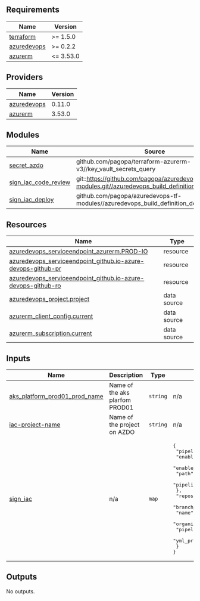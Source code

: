 <!-- markdownlint-disable -->
<!-- BEGINNING OF PRE-COMMIT-TERRAFORM DOCS HOOK -->
## Requirements

| Name | Version |
|------|---------|
| <a name="requirement_terraform"></a> [terraform](#requirement\_terraform) | >= 1.5.0 |
| <a name="requirement_azuredevops"></a> [azuredevops](#requirement\_azuredevops) | >= 0.2.2 |
| <a name="requirement_azurerm"></a> [azurerm](#requirement\_azurerm) | <= 3.53.0 |

## Providers

| Name | Version |
|------|---------|
| <a name="provider_azuredevops"></a> [azuredevops](#provider\_azuredevops) | 0.11.0 |
| <a name="provider_azurerm"></a> [azurerm](#provider\_azurerm) | 3.53.0 |

## Modules

| Name | Source | Version |
|------|--------|---------|
| <a name="module_secret_azdo"></a> [secret\_azdo](#module\_secret\_azdo) | github.com/pagopa/terraform-azurerm-v3//key_vault_secrets_query | v8.9.0 |
| <a name="module_sign_iac_code_review"></a> [sign\_iac\_code\_review](#module\_sign\_iac\_code\_review) | git::https://github.com/pagopa/azuredevops-tf-modules.git//azuredevops_build_definition_code_review | v3.1.1 |
| <a name="module_sign_iac_deploy"></a> [sign\_iac\_deploy](#module\_sign\_iac\_deploy) | github.com/pagopa/azuredevops-tf-modules//azuredevops_build_definition_deploy | v7.2.0 |

## Resources

| Name | Type |
|------|------|
| [azuredevops_serviceendpoint_azurerm.PROD-IO](https://registry.terraform.io/providers/microsoft/azuredevops/latest/docs/resources/serviceendpoint_azurerm) | resource |
| [azuredevops_serviceendpoint_github.io-azure-devops-github-pr](https://registry.terraform.io/providers/microsoft/azuredevops/latest/docs/resources/serviceendpoint_github) | resource |
| [azuredevops_serviceendpoint_github.io-azure-devops-github-ro](https://registry.terraform.io/providers/microsoft/azuredevops/latest/docs/resources/serviceendpoint_github) | resource |
| [azuredevops_project.project](https://registry.terraform.io/providers/microsoft/azuredevops/latest/docs/data-sources/project) | data source |
| [azurerm_client_config.current](https://registry.terraform.io/providers/hashicorp/azurerm/latest/docs/data-sources/client_config) | data source |
| [azurerm_subscription.current](https://registry.terraform.io/providers/hashicorp/azurerm/latest/docs/data-sources/subscription) | data source |

## Inputs

| Name | Description | Type | Default | Required |
|------|-------------|------|---------|:--------:|
| <a name="input_aks_platform_prod01_prod_name"></a> [aks\_platform\_prod01\_prod\_name](#input\_aks\_platform\_prod01\_prod\_name) | Name of the aks plarfom PROD01 | `string` | n/a | yes |
| <a name="input_iac-project-name"></a> [iac-project-name](#input\_iac-project-name) | Name of the project on AZDO | `string` | n/a | yes |
| <a name="input_sign_iac"></a> [sign\_iac](#input\_sign\_iac) | n/a | `map` | <pre>{<br/>  "pipeline": {<br/>    "enable_code_review": true,<br/>    "enable_deploy": true,<br/>    "path": "sign-infrastructure",<br/>    "pipeline_name_prefix": "sign-infra"<br/>  },<br/>  "repository": {<br/>    "branch_name": "refs/heads/main",<br/>    "name": "io-infra",<br/>    "organization": "pagopa",<br/>    "pipelines_path": ".devops",<br/>    "yml_prefix_name": "sign"<br/>  }<br/>}</pre> | no |

## Outputs

No outputs.
<!-- END OF PRE-COMMIT-TERRAFORM DOCS HOOK -->
